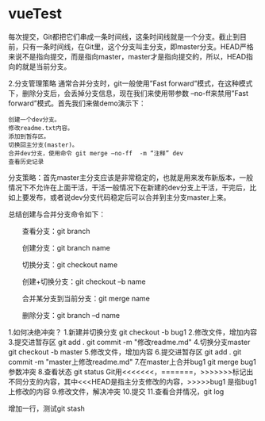 # vueTest
每次提交，Git都把它们串成一条时间线，这条时间线就是一个分支。截止到目前，只有一条时间线，在Git里，这个分支叫主分支，即master分支。HEAD严格来说不是指向提交，而是指向master，master才是指向提交的，所以，HEAD指向的就是当前分支。

2.分支管理策略
通常合并分支时，git一般使用”Fast forward”模式，在这种模式下，删除分支后，会丢掉分支信息，现在我们来使用带参数 –no-ff来禁用”Fast forward”模式。首先我们来做demo演示下：

	创建一个dev分支。
	修改readme.txt内容。
	添加到暂存区。
	切换回主分支(master)。
	合并dev分支，使用命令 git merge –no-ff  -m “注释” dev
	查看历史记录
分支策略：首先master主分支应该是非常稳定的，也就是用来发布新版本，一般情况下不允许在上面干活，干活一般情况下在新建的dev分支上干活，干完后，比如上要发布，或者说dev分支代码稳定后可以合并到主分支master上来。

总结创建与合并分支命令如下：

　　查看分支：git branch

　　创建分支：git branch name

　　切换分支：git checkout name

　　创建+切换分支：git checkout –b name

　　合并某分支到当前分支：git merge name

　　删除分支：git branch –d name

1.如何决绝冲突？
	1.新建并切换分支 git checkout -b bug1
	2.修改文件，增加内容 
	3.提交进暂存区 git add .  git commit -m "修改readme.md"
	4.切换分支master git checkout -b master
	5.修改文件，增加内容
	6.提交进暂存区 git add . git commit -m "master上修改readme.md"
	7.在master上合并bug1 git merge bug1
	参数冲突
	8.查看状态 git status
	Git用<<<<<<<，=======，>>>>>>>标记出不同分支的内容，其中<<<HEAD是指主分支修改的内容，>>>>>bug1 是指bug1上修改的内容
	9.修改文件，解决冲突
	10.提交
	11.查看合并情况，git log

增加一行，测试git stash



